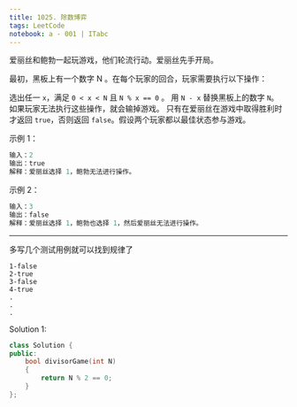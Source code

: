 ```yaml
---
title: 1025. 除数博弈
tags: LeetCode
notebook: a - 001 | ITabc
---
```

爱丽丝和鲍勃一起玩游戏，他们轮流行动。爱丽丝先手开局。

最初，黑板上有一个数字 N 。在每个玩家的回合，玩家需要执行以下操作：

选出任一 `x`，满足 `0 < x < N` 且 `N % x == 0` 。
用 `N - x` 替换黑板上的数字 `N`。
如果玩家无法执行这些操作，就会输掉游戏。
只有在爱丽丝在游戏中取得胜利时才返回 `true`，否则返回 `false`。假设两个玩家都以最佳状态参与游戏。

示例 1：
```cpp
输入：2
输出：true
解释：爱丽丝选择 1，鲍勃无法进行操作。
```
示例 2：
```cpp
输入：3
输出：false
解释：爱丽丝选择 1，鲍勃也选择 1，然后爱丽丝无法进行操作。
```

---
多写几个测试用例就可以找到规律了
```
1-false
2-true
3-false
4-true
.
.
.
```

Solution 1:
```cpp
class Solution {
public:
    bool divisorGame(int N) 
    {
        return N % 2 == 0;
    }
};
```